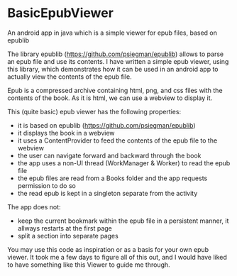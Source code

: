 # BasicEpubViewer
An android app in java which is a simple viewer for epub files, based on epublib

The library epublib (https://github.com/psiegman/epublib) allows to parse an epub file and use its contents. 
I have written a simple epub viewer, using this library, which demonstrates how it
can be used in an android app to actually view the contents of the epub file.

Epub is a compressed archive containing html, png, and css files with the contents of the book.
As it is html, we can use a webview to display it.

This (quite basic) epub viewer has the following properties:
- it is based on epublib (https://github.com/psiegman/epublib)
- it displays the book in a webview
- it uses a ContentProvider to feed the contents of the epub file to the webview
- the user can navigate forward and backward through the book
- the app uses a non-UI thread (WorkManager & Worker) to read the epub file
- the epub files are read from a Books folder and the app requests permission to do so
- the read epub is kept in a singleton separate from the activity

The app does not:
- keep the current bookmark within the epub file in a persistent manner, it allways restarts at the first page
- split a section into separate pages

You may use this code as inspiration or as a basis for your own epub viewer.
It took me a few days to figure all of this out, and I would have liked to have something like this Viewer to guide me through.
